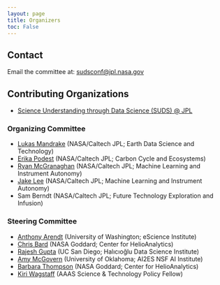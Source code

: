 ```yaml
---
layout: page
title: Organizers
toc: False
---
```


## Contact
Email the committee at: [sudsconf@jpl.nasa.gov](mailto:sudsconf@jpl.nasa.gov)

## Contributing Organizations
- [Science Understanding through Data Science (SUDS) @ JPL](https://www.jpl.nasa.gov/go/suds)

### Organizing Committee
- [Lukas Mandrake](https://ml.jpl.nasa.gov/alumni/lukas-mandrake.html) (NASA/Caltech JPL; Earth Data Science and Technology)
- [Erika Podest](https://science.jpl.nasa.gov/people/Podest/) (NASA/Caltech JPL; Carbon Cycle and Ecosystems)
- [Ryan McGranaghan](https://ml.jpl.nasa.gov/members/ryan-mcgranaghan.html) (NASA/Caltech JPL; Machine Learning and Instrument Autonomy)
- [Jake Lee](https://ml.jpl.nasa.gov/members/jake-lee.html) (NASA/Caltech JPL; Machine Learning and Instrument Autonomy)
- Sam Berndt (NASA/Caltech JPL; Future Technology Exploration and Infusion)

### Steering Committee
- [Anthony Arendt](https://escience.washington.edu/member/anthony-arendt/) (University of Washington; eScience Institute)
- [Chris Bard](https://ael.gsfc.nasa.gov/cisto/bio/christopher.m.bard) (NASA Goddard; Center for HelioAnalytics)
- [Rajesh Gupta](https://datascience.ucsd.edu/people/rajesh-gupta/) (UC San Diego; Halıcıoğlu Data Science Institute)
- [Amy McGovern](https://mcgovern-fagg.org/amy/) (University of Oklahoma; AI2ES NSF AI Institute)
- [Barbara Thompson](https://en.wikipedia.org/wiki/Barbara_J._Thompson) (NASA Goddard; Center for HelioAnalytics)
- [Kiri Wagstaff](https://www.wkiri.com/) (AAAS Science & Technology Policy Fellow)

